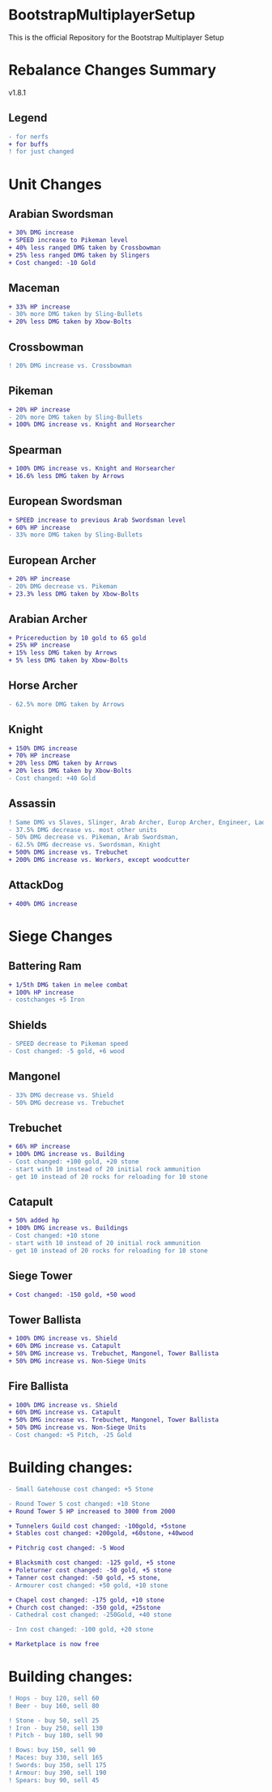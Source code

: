 # BootstrapMultiplayerSetup
This is the official Repository for the Bootstrap Multiplayer Setup


# Rebalance Changes Summary
v1.8.1

## Legend
```diff
- for nerfs
+ for buffs
! for just changed
```

# Unit Changes
## Arabian Swordsman
```diff
+ 30% DMG increase
+ SPEED increase to Pikeman level
+ 40% less ranged DMG taken by Crossbowman
+ 25% less ranged DMG taken by Slingers
+ Cost changed: -10 Gold
```
## Maceman
```diff
+ 33% HP increase
- 30% more DMG taken by Sling-Bullets
+ 20% less DMG taken by Xbow-Bolts
```
## Crossbowman
```diff
! 20% DMG increase vs. Crossbowman
```
## Pikeman
```diff
+ 20% HP increase
- 20% more DMG taken by Sling-Bullets
+ 100% DMG increase vs. Knight and Horsearcher
```
## Spearman
```diff
+ 100% DMG increase vs. Knight and Horsearcher
+ 16.6% less DMG taken by Arrows
```
## European Swordsman
```diff
+ SPEED increase to previous Arab Swordsman level
+ 60% HP increase
- 33% more DMG taken by Sling-Bullets
```
## European Archer
```diff
+ 20% HP increase
- 20% DMG decrease vs. Pikeman
+ 23.3% less DMG taken by Xbow-Bolts
```
## Arabian Archer
```diff
+ Pricereduction by 10 gold to 65 gold
+ 25% HP increase
+ 15% less DMG taken by Arrows
+ 5% less DMG taken by Xbow-Bolts
```
## Horse Archer
```diff
- 62.5% more DMG taken by Arrows
```
## Knight
```diff
+ 150% DMG increase
+ 70% HP increase
+ 20% less DMG taken by Arrows 
+ 20% less DMG taken by Xbow-Bolts
- Cost changed: +40 Gold
```
## Assassin
```diff
! Same DMG vs Slaves, Slinger, Arab Archer, Europ Archer, Engineer, Ladderman, HorseArcher, FireThrower
- 37.5% DMG decrease vs. most other units
- 50% DMG decrease vs. Pikeman, Arab Swordsman, 
- 62.5% DMG decrease vs. Swordsman, Knight
+ 500% DMG increase vs. Trebuchet
+ 200% DMG increase vs. Workers, except woodcutter
```
## AttackDog
```diff
+ 400% DMG increase
```
# Siege Changes
## Battering Ram
```diff
+ 1/5th DMG taken in melee combat
+ 100% HP increase
- costchanges +5 Iron
```
## Shields
```diff
- SPEED decrease to Pikeman speed
- Cost changed: -5 gold, +6 wood
```
## Mangonel
```diff
- 33% DMG decrease vs. Shield
- 50% DMG decrease vs. Trebuchet
```
## Trebuchet
```diff
+ 66% HP increase
+ 100% DMG increase vs. Building
- Cost changed: +100 gold, +20 stone
- start with 10 instead of 20 initial rock ammunition
- get 10 instead of 20 rocks for reloading for 10 stone
```
## Catapult
```diff
+ 50% added hp
+ 100% DMG increase vs. Buildings
- Cost changed: +10 stone
- start with 10 instead of 20 initial rock ammunition
- get 10 instead of 20 rocks for reloading for 10 stone
```
## Siege Tower
```diff
+ Cost changed: -150 gold, +50 wood
```
## Tower Ballista
```diff
+ 100% DMG increase vs. Shield
+ 60% DMG increase vs. Catapult
+ 50% DMG increase vs. Trebuchet, Mangonel, Tower Ballista
+ 50% DMG increase vs. Non-Siege Units
```
## Fire Ballista
```diff
+ 100% DMG increase vs. Shield
+ 60% DMG increase vs. Catapult
+ 50% DMG increase vs. Trebuchet, Mangonel, Tower Ballista
+ 50% DMG increase vs. Non-Siege Units
- Cost changed: +5 Pitch, -25 Gold
```
# Building changes:
```diff
- Small Gatehouse cost changed: +5 Stone

- Round Tower 5 cost changed: +10 Stone
+ Round Tower 5 HP increased to 3000 from 2000

+ Tunnelers Guild cost changed: -100gold, +5stone
+ Stables cost changed: +200gold, +60stone, +40wood

+ Pitchrig cost changed: -5 Wood

+ Blacksmith cost changed: -125 gold, +5 stone
+ Poleturner cost changed: -50 gold, +5 stone
+ Tanner cost changed: -50 gold, +5 stone,
- Armourer cost changed: +50 gold, +10 stone

+ Chapel cost changed: -175 gold, +10 stone
+ Church cost changed: -350 gold, +25stone
- Cathedral cost changed: -250Gold, +40 stone

- Inn cost changed: -100 gold, +20 stone

+ Marketplace is now free
```

# Building changes:
```diff
! Hops - buy 120, sell 60
! Beer - buy 160, sell 80

! Stone - buy 50, sell 25
! Iron - buy 250, sell 130
! Pitch - buy 180, sell 90

! Bows: buy 150, sell 90
! Maces: buy 330, sell 165
! Swords: buy 350, sell 175
! Armour: buy 390, sell 190
! Spears: buy 90, sell 45
```
